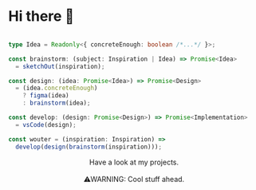 # Hi there 👋

```ts

type Idea = Readonly<{ concreteEnough: boolean /*...*/ }>;

const brainstorm: (subject: Inspiration | Idea) => Promise<Idea>
  = sketchOut(inspiration);

const design: (idea: Promise<Idea>) => Promise<Design>
  = (idea.concreteEnough)
    ? figma(idea)
    : brainstorm(idea);

const develop: (design: Promise<Design>) => Promise<Implementation>
  = vsCode(design);

const wouter = (inspiration: Inspiration) =>
  develop(design(brainstorm(inspiration)));

```

<div align="center">
Have a look at my projects.
<br/>
<br/>
⚠WARNING: Cool stuff ahead.
</div>